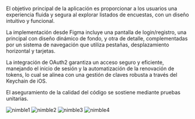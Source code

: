 El objetivo principal de la aplicación es proporcionar a los usuarios una experiencia fluida y segura al explorar listados de encuestas, con un diseño intuitivo y funcional. 

La implementación desde Figma incluye una pantalla de login/registro, una principal con diseño dinámico de fondo, y otra de detalle, complementadas por un sistema de navegación que utiliza pestañas, desplazamiento horizontal y tarjetas. 

La integración de OAuth2 garantiza un acceso seguro y eficiente, manejando el inicio de sesión y la automatización de la renovación de tokens, lo cual se alinea con una gestión de claves robusta a través del Keychain de iOS.

El aseguramiento de la calidad del código se sostiene mediante pruebas unitarias.






![nimble1](https://github.com/felicitasfigfag/nimbleSurveys/assets/78109113/c8ad63ae-2c80-411b-9808-60cafd569dc3)
![nimble2](https://github.com/felicitasfigfag/nimbleSurveys/assets/78109113/12219103-60f2-43a2-9406-acb21e390ce8)
![nimble3](https://github.com/felicitasfigfag/nimbleSurveys/assets/78109113/15c75e48-3673-4ef8-9b22-47008a0b1981)
![nimble4](https://github.com/felicitasfigfag/nimbleSurveys/assets/78109113/d45a85d9-c373-489e-a191-bb46e590dcfb)
